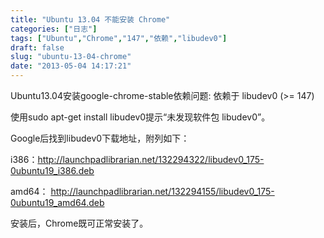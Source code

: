 ```yaml
---
title: "Ubuntu 13.04 不能安装 Chrome"
categories: ["日志"]
tags: ["Ubuntu","Chrome","147","依赖","libudev0"]
draft: false
slug: "ubuntu-13-04-chrome"
date: "2013-05-04 14:17:21"
---
```


Ubuntu13.04安装google-chrome-stable依赖问题: 依赖于 libudev0 (>= 147)

使用sudo apt-get install libudev0提示“未发现软件包 libudev0”。

Google后找到libudev0下载地址，附列如下：

i386：<a href="http://launchpadlibrarian.net/132294322/libudev0_175-0ubuntu19_i386.deb" target="_blank">http://launchpadlibrarian.net/132294322/libudev0_175-0ubuntu19_i386.deb</a>

amd64： <a href="http://launchpadlibrarian.net/132294155/libudev0_175-0ubuntu19_amd64.deb" target="_blank">http://launchpadlibrarian.net/132294155/libudev0_175-0ubuntu19_amd64.deb</a>

安装后，Chrome既可正常安装了。
